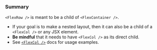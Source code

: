 ### Summary

`<FlexRow />` is meant to be a child of `<FlexContainer />`.

- If your goal is to make a nested layout, then it can also be a child of a `<FlexCol />` or any JSX element.
- **Be mindful** that it needs to have `<FlexCol />` as its direct child.
- See [`<FlexCol />`](/#/Components/Layout/FlexCol) docs for usage examples.
